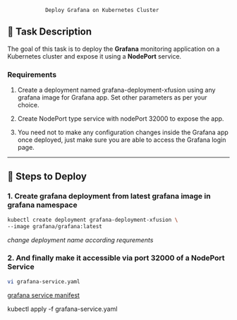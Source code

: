                 Deploy Grafana on Kubernetes Cluster
## 📌 Task Description
The goal of this task is to deploy the **Grafana** monitoring application on a Kubernetes cluster and expose it using a **NodePort** service.

### Requirements

1. Create a deployment named grafana-deployment-xfusion using any grafana image for Grafana app. Set other parameters as per your choice.


2. Create NodePort type service with nodePort 32000 to expose the app.


3. You need not to make any configuration changes inside the Grafana app once deployed, just make sure you are able to access the Grafana login page.

---

## 🚀 Steps to Deploy


### 1. Create grafana deployment from latest grafana image in grafana namespace
```bash
kubectl create deployment grafana-deployment-xfusion \
--image grafana/grafana:latest
```
*change deployment name according requrements*

### 2. And finally make it accessible via port 32000 of a NodePort Service
```bash
vi grafana-service.yaml
```
[grafana service manifest](grafana-service.yaml)

kubectl apply -f grafana-service.yaml